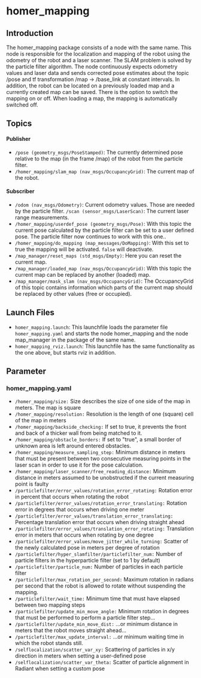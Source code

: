 # homer_mapping

## Introduction 

The homer_mapping package consists of a node with the same name. This node is responsible for the localization and mapping of the robot using the odometry of the robot and a laser scanner. The SLAM problem is solved by the particle filter algorithm. The node continuously expects odometry values and laser data and sends corrected pose estimates about the topic /pose and tf transformation /map -> /base_link at constant intervals. In addition, the robot can be located on a previously loaded map and a currently created map can be saved. There is the option to switch the mapping on or off. When loading a map, the mapping is automatically switched off.

## Topics 


#### Publisher 
* `/pose (geometry_msgs/PoseStamped)`: The currently determined pose relative to the map (in the frame /map) of the robot from the particle filter.
* `/homer_mapping/slam_map (nav_msgs/OccupancyGrid)`: The current map of the robot.



#### Subscriber

* `/odom (nav_msgs/Odometry)`: Current odometry values. Those are needed by the particle filter.
  `/scan (sensor_msgs/LaserScan)`: The current laser range measurements.
* `/homer_mapping/userdef_pose (geometry_msgs/Pose)`: With this topic the current pose calculated by the particle filter can be set to a user defined pose. The particle filter now continues to work with this one..
* `/homer_mapping/do_mapping (map_messages/DoMapping)`: With this set to true the mapping will be activated. `false` will deactivate.
* `/map_manager/reset_maps (std_msgs/Empty)`: Here you can reset the current map.
* `/map_manager/loaded_map (nav_msgs/OccupancyGrid)`: With this topic the current map can be replaced by another (loaded) map.
* `/map_manager/mask_slam (nav_msgs/OccupancyGrid)`: The OccupancyGrid of this topic contains information which parts of the current map should be replaced by other values (free or occupied).

## Launch Files 

* `homer_mapping.launch`: This launchfile loads the parameter file `homer_mapping.yaml` and starts the node homer_mapping and the node map_manager in the package of the same name.
* `homer_mapping_rviz.launch`: This launchfile has the same functionality as the one above, but starts rviz in addition.

## Parameter 


### homer_mapping.yaml

* `/homer_mapping/size:` Size describes the size of one side of the map in meters. The map is square
* `/homer_mapping/resolution:` Resolution is the length of one (square) cell of the map in meters
* `/homer_mapping/backside_checking:` If set to true, it prevents the front and back of a thicker wall from being matched to it.
* `/homer_mapping/obstacle_borders:` If set to "true", a small border of unknown area is left around entered obstacles.
* `/homer_mapping/measure_sampling_step:` Minimum distance in meters that must be present between two consecutive measuring points in the laser scan in order to use it for the pose calculation.
* `/homer_mapping/laser_scanner/free_reading_distance:` Minimum distance in meters assumed to be unobstructed if the current measuring point is faulty
* `/particlefilter/error_values/rotation_error_rotating:` Rotation error in percent that occurs when rotating the robot
* `/particlefilter/error_values/rotation_error_translating:` Rotation error in degrees that occurs when driving one meter
* `/particlefilter/error_values/translation_error_translating:` Percentage translation error that occurs when driving straight ahead
* `/particlefilter/error_values/translation_error_rotating:` Translation error in meters that occurs when rotating by one degree
* `/particlefilter/error_values/move_jitter_while_turning:` Scatter of the newly calculated pose in meters per degree of rotation
* `/particlefilter/hyper_slamfilter/particlefilter_num:` Number of particle filters in the hyperparticle filter (set to 1 by default)
* `/particlefilter/particle_num:` Number of particles in each particle filter
* `/particlefilter/max_rotation_per_second:` Maximum rotation in radians per second that the robot is allowed to rotate without suspending the mapping.
* `/particlefilter/wait_time:` Minimum time that must have elapsed between two mapping steps
* `/particlefilter/update_min_move_angle:` Minimum rotation in degrees that must be performed to perform a particle filter step...
* `/particlefilter/update_min_move_dist:` ...or minimum distance in meters that the robot moves straight ahead...
* `/particlefilter/max_update_interval:` ...or minimum waiting time in which the robot stands still.
* `/selflocalization/scatter_var_xy:` Scattering of particles in x/y direction in meters when setting a user-defined pose
* `/selflocalization/scatter_var_theta:` Scatter of particle alignment in Radiant when setting a custom pose
